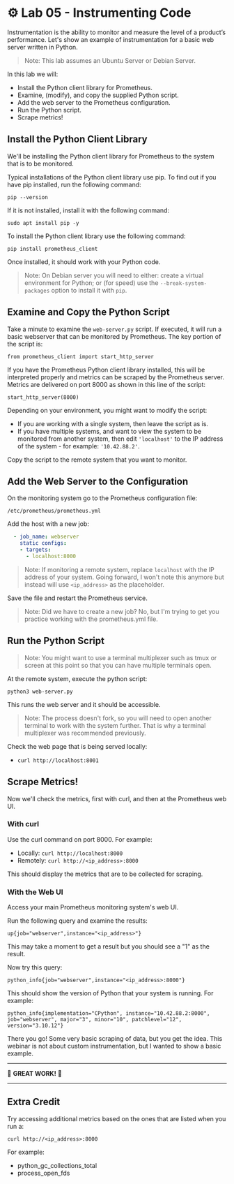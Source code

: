 # ⚙️ Lab 05 - Instrumenting Code

Instrumentation is the ability to monitor and measure the level of a product’s performance. Let's show an example of instrumentation for a basic web server written in Python.

> Note: This lab assumes an Ubuntu Server or Debian Server.

In this lab we will:

- Install the Python client library for Prometheus.
- Examine, (modify), and copy the supplied Python script.
- Add the web server to the Prometheus configuration.
- Run the Python script.
- Scrape metrics!

## Install the Python Client Library

We'll be installing the Python client library for Prometheus to the system that is to be monitored.

Typical installations of the Python client library use pip. To find out if you have pip installed, run the following command:

`pip --version`

If it is not installed, install it with the following command:

`sudo apt install pip -y`

To install the Python client library use the following command:

`pip install prometheus_client`

Once installed, it should work with your Python code.

> Note: On Debian server you will need to either: create a virtual environment for Python; or (for speed) use the `--break-system-packages` option to install it with `pip`.

## Examine and Copy the Python Script

Take a minute to examine the `web-server.py` script. If executed, it will run a basic webserver that can be monitored by Prometheus. The key portion of the script is:

`from prometheus_client import start_http_server`

If you have the Prometheus Python client library installed, this will be interpreted properly and metrics can be scraped by the Prometheus server. Metrics are delivered on port 8000 as shown in this line of the script:

`start_http_server(8000)`

Depending on your environment, you might want to modify the script:

- If you are working with a single system, then leave the script as is.
- If you have multiple systems, and want to view the system to be monitored from another system, then edit `'localhost'` to the IP address of the system - for example: `'10.42.88.2'`.

Copy the script to the remote system that you want to monitor.

## Add the Web Server to the Configuration

On the monitoring system go to the Prometheus configuration file:

`/etc/prometheus/prometheus.yml`

Add the host with a new job:

```yaml
  - job_name: webserver
    static configs:
    - targets:
      - localhost:8000
```

> Note: If monitoring a remote system, replace `localhost` with the IP address of your system. Going forward, I won't note this anymore but instead will use `<ip_address>` as the placeholder.

Save the file and restart the Prometheus service.

> Note: Did we have to create a new job? No, but I'm trying to get you practice working with the prometheus.yml file.

## Run the Python Script

> Note: You might want to use a terminal multiplexer such as tmux or screen at this point so that you can have multiple terminals open.

At the remote system, execute the python script:

`python3 web-server.py`

This runs the web server and it should be accessible.

> Note: The process doesn't fork, so you will need to open another terminal to work with the system further. That is why a terminal multiplexer was recommended previously.

Check the web page that is being served locally:

- `curl http://localhost:8001`

## Scrape Metrics!

Now we'll check the metrics, first with curl, and then at the Prometheus web UI.

### With curl

Use the curl command on port 8000. For example:

- Locally: `curl http://localhost:8000`
- Remotely: `curl http://<ip_address>:8000`

This should display the metrics that are to be collected for scraping.

### With the Web UI

Access your main Prometheus monitoring system's web UI.

Run the following query and examine the results:

`up{job="webserver",instance="<ip_address>"}`

This may take a moment to get a result but you should see a "1" as the result.

Now try this query:

`python_info{job="webserver",instance="<ip_address>:8000"}`

This should show the version of Python that your system is running. For example:

`python_info{implementation="CPython", instance="10.42.88.2:8000", job="webserver", major="3", minor="10", patchlevel="12", version="3.10.12"}`

There you go! Some very basic scraping of data, but you get the idea. This webinar is not about custom instrumentation, but I wanted to show a basic example.

---

🐲 **GREAT WORK!** 🐲

---

## Extra Credit

Try accessing additional metrics based on the ones that are listed when you run a:

`curl http://<ip_address>:8000`

For example:

- python_gc_collections_total
- process_open_fds
